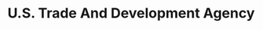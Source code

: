 ---
# This topic lives at
# https://digital.gov/topics/us-trade-and-development-agency

# Topic Title
title: "U.S. Trade And Development Agency"

# description — keep it short and clear
summary: ""

# Weight
weight: 1

# For more information on managing topics,
# see https://github.com/GSA/digitalgov.gov/wiki/topics
---